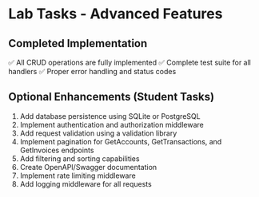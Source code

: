 # Lab Tasks - Advanced Features

## Completed Implementation
✅ All CRUD operations are fully implemented
✅ Complete test suite for all handlers
✅ Proper error handling and status codes

## Optional Enhancements (Student Tasks)
1. Add database persistence using SQLite or PostgreSQL
2. Implement authentication and authorization middleware
3. Add request validation using a validation library
4. Implement pagination for GetAccounts, GetTransactions, and GetInvoices endpoints
5. Add filtering and sorting capabilities
6. Create OpenAPI/Swagger documentation
7. Implement rate limiting middleware
8. Add logging middleware for all requests
